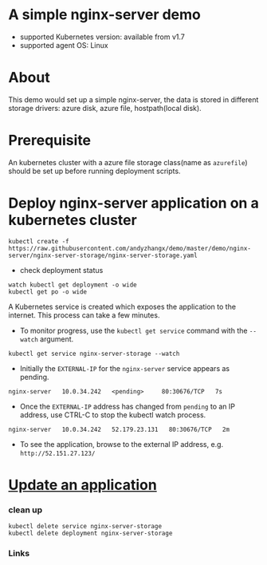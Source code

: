 # A simple nginx-server demo
 - supported Kubernetes version: available from v1.7
 - supported agent OS: Linux 

# About
This demo would set up a simple nginx-server, the data is stored in different storage drivers: azure disk, azure file, hostpath(local disk).

# Prerequisite
An kubernetes cluster with a azure file storage class(name as `azurefile`) should be set up before running deployment scripts.

# Deploy nginx-server application on a kubernetes cluster
```
kubectl create -f https://raw.githubusercontent.com/andyzhangx/demo/master/demo/nginx-server/nginx-server-storage/nginx-server-storage.yaml
```
 - check deployment status
```
watch kubectl get deployment -o wide
kubectl get po -o wide
```


A Kubernetes service is created which exposes the application to the internet. This process can take a few minutes.
 - To monitor progress, use the `kubectl get service` command with the `--watch` argument.
```
kubectl get service nginx-server-storage --watch
```
 - Initially the `EXTERNAL-IP` for the `nginx-server` service appears as pending.
```
nginx-server   10.0.34.242   <pending>     80:30676/TCP   7s
```

 - Once the `EXTERNAL-IP` address has changed from `pending` to an IP address, use CTRL-C to stop the kubectl watch process.
```
nginx-server   10.0.34.242   52.179.23.131   80:30676/TCP   2m
```

 - To see the application, browse to the external IP address, e.g. `http://52.151.27.123/`


# [Update an application](https://docs.microsoft.com/en-us/azure/aks/tutorial-kubernetes-app-update)

### clean up
```
kubectl delete service nginx-server-storage
kubectl delete deployment nginx-server-storage
```

### Links


